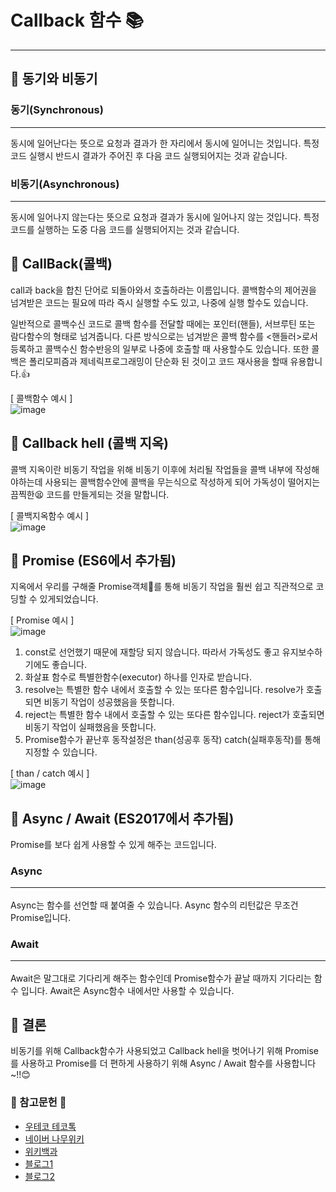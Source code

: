 # Callback 함수 📚

---------

## 📌 동기와 비동기
### 동기(Synchronous) 

---------
동시에 일어난다는 뜻으로 요청과 결과가 한 자리에서 동시에 일어니는 것입니다. 
특정코드 실행시 반드시 결과가 주어진 후 다음 코드 실행되어지는 것과 같습니다.

### 비동기(Asynchronous) 

---------
동시에 일어나지 않는다는 뜻으로 요청과 결과가 동시에 일어나지 않는 것입니다.
특정코드를 실행하는 도중 다음 코드를 실행되어지는 것과 같습니다.


## 📌 CallBack(콜백)
call과 back을 합친 단어로 되돌아와서 호출하라는 이름입니다.
콜백함수의 제어권을 넘겨받은 코드는 필요에 따라 즉시 실행할 수도 있고, 나중에 실행 할수도 있습니다.

일반적으로 콜백수신 코드로 콜백 함수를 전달할 때에는 포인터(핸들), 서브루틴 또는 람다함수의 형태로 넘겨줍니다.
다른 방식으로는 넘겨받은 콜백 함수를 <핸들러>로서 등록하고 콜백수신 함수반응의 일부로 나중에 호출할 때 사용할수도 있습니다.
또한 콜백은 폴리모피즘과 제네릭프로그래밍이 단순화 된 것이고 코드 재사용을 할때 유용합니다.👍

[ 콜백함수 예시 ]  
![image](https://user-images.githubusercontent.com/71051838/157038360-e9e34922-7aa3-4ec5-aaa9-2e46b487e65f.png)
## 📌 Callback hell (콜백 지옥)
콜백 지옥이란 비동기 작업을 위해 비동기 이후에 처리될 작업들을 콜백 내부에 작성해야하는데 사용되는 
콜백함수안에 콜백을 무는식으로 작성하게 되어 가독성이 떨어지는 끔찍한😫 코드를 만들게되는 것을 말합니다.



[ 콜백지옥함수 예시 ]  
![image](https://user-images.githubusercontent.com/71051838/157040107-81e4d9a0-774b-43ce-a99b-c8b4495b1c39.png)

## 📌 Promise (ES6에서 추가됨)
지옥에서 우리를 구해줄 Promise객체👼를 통해 비동기 작업을 훨씬 쉽고 직관적으로 코딩할 수 있게되었습니다.

[ Promise 예시 ]    
![image](https://user-images.githubusercontent.com/71051838/157041220-c85628ba-b3a3-4019-b65c-e51fb091fa59.png)

1. const로 선언했기 때문에 재할당 되지 않습니다. 따라서 가독성도 좋고 유지보수하기에도 좋습니다.
2. 화살표 함수로 특별한함수(executor) 하나를 인자로 받습니다.
3. resolve는 특별한 함수 내에서 호출할 수 있는 또다른 함수입니다. resolve가 호출되면 비동기 작업이 성공했음을 뜻합니다.
4. reject는 특별한 함수 내에서 호출할 수 있는 또다른 함수입니다. reject가 호출되면 비동기 작업이 실패했음을 뜻합니다.
5. Promise함수가 끝난후 동작설정은 than(성공후 동작) catch(실패후동작)를 통해 지정할 수 있습니다. 

[ than / catch 예시 ]  
![image](https://user-images.githubusercontent.com/71051838/157043517-d73e8fd0-bff2-42df-bbbd-025aaf864a8f.png)

## 📌 Async / Await (ES2017에서 추가됨)
Promise를 보다 쉽게 사용할 수 있게 해주는 코드입니다.  
### Async <hr>
Async는 함수를 선언할 때 붙여줄 수 있습니다. Async 함수의 리턴값은 무조건 Promise입니다.  
### Await <hr>
Await은 말그대로 기다리게 해주는 함수인데 Promise함수가 끝날 때까지 기다리는 함수 입니다. Await은 Async함수 내에서만 사용할 수 있습니다.

## 📌 결론
비동기를 위해 Callback함수가 사용되었고 Callback hell을 벗어나기 위해 Promise를 사용하고 Promise를 더 편하게 사용하기 위해 Async / Await 함수를 사용합니다~!!😊

### 📖 참고문헌 📖
* [우테코 테코톡](https://www.youtube.com/watch?v=wvEYG6ydAGg)
* [네이버 나무위키](https://namu.wiki/w/callback%20%ED%95%A8%EC%88%98)
* [위키백과](https://ko.wikipedia.org/wiki/%EC%BD%9C%EB%B0%B1)
* [블로그1](https://private.tistory.com/24)
* [블로그2](https://elvanov.com/2597)